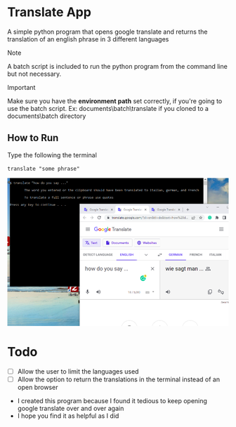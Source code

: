 
# Translate App

A simple python program that opens google translate and returns the translation of an english phrase in 3 different languages

> [!NOTE]
> A batch script is included to run the python program from the command line but not necessary.

> [!IMPORTANT]
> Make sure you have the **environment path** set correctly, if you're going to use the batch script.
> Ex: documents\batch\translate if you cloned to a documents\batch directory

## How to Run

Type the following the terminal

```console
translate "some phrase"
```

![example](example/translate.png)

# Todo

- [ ] Allow the user to limit the languages used
- [ ] Allow the option to return the translations in the terminal instead of an open browser

* I created this program because I found it tedious to keep opening google translate over and over again
* I hope you find it as helpful as I did
